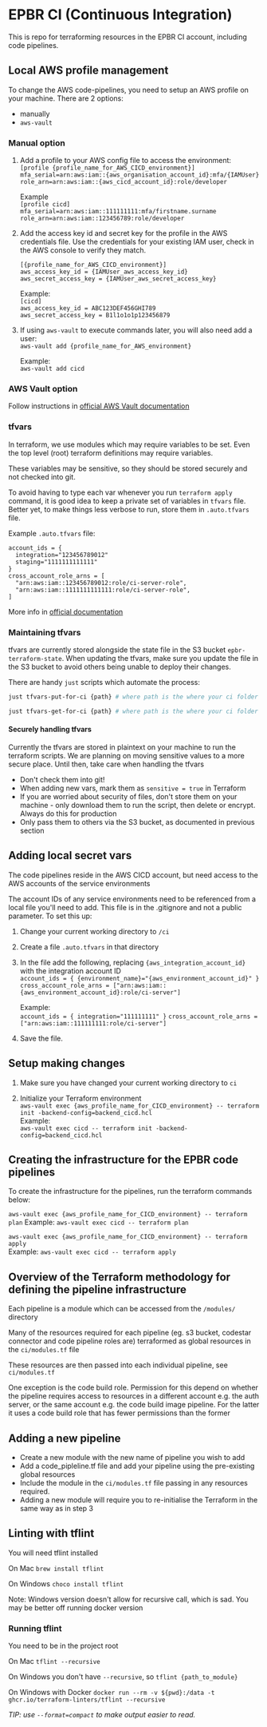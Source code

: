 # EPBR CI (Continuous Integration)

This is repo for terraforming resources in the EPBR CI account, including code pipelines.

## Local AWS profile management

To change the AWS code-pipelines, you need to setup an AWS profile on your machine. There are 2 options:

* manually
* `aws-vault`

### Manual option

1. Add a profile to your AWS config file to access the environment:  
   `[profile {profile_name_for_AWS_CICD_environment}]`  
   `mfa_serial=arn:aws:iam::{aws_organisation_account_id}:mfa/{IAMUser}`  
   `role_arn=arn:aws:iam::{aws_cicd_account_id}:role/developer`

    Example  
    `[profile cicd]`  
    `mfa_serial=arn:aws:iam::111111111:mfa/firstname.surname`  
    `role_arn=arn:aws:iam::123456789:role/developer`

2. Add the access key id and secret key for the profile in the AWS credentials file. Use the credentials for your
existing IAM user, check in the AWS console to verify they match.

   `[{profile_name_for_AWS_CICD_environment}]`  
   `aws_access_key_id = {IAMUser_aws_access_key_id}`  
   `aws_secret_access_key = {IAMUser_aws_secret_access_key}`

    Example:  
    `[cicd]`  
    `aws_access_key_id = ABC123DEF456GHI789`  
    `aws_secret_access_key = B1l1o1o1p123456879`

3. If using `aws-vault` to execute commands later, you will also need add a user:  
   `aws-vault add {profile_name_for_AWS_environment}`

   Example:  
   `aws-vault add cicd`

### AWS Vault option

Follow instructions in [official AWS Vault documentation](https://github.com/99designs/aws-vault/blob/master/USAGE.md#config)

### tfvars

In terraform, we use modules which may require variables to be set. Even the top level (root) terraform definitions may require variables.

These variables may be sensitive, so they should be stored securely and not checked into git.

To avoid having to type each var whenever you run `terraform apply` command, it is good idea to keep a private set of variables in `tfvars` file.
Better yet, to make things less verbose to run, store them in `.auto.tfvars` file.

Example `.auto.tfvars` file:

```hcl
account_ids = {
  integration="123456789012"
  staging="1111111111111"
}
cross_account_role_arns = [
  "arn:aws:iam::123456789012:role/ci-server-role",
  "arn:aws:iam::1111111111111:role/ci-server-role",
]
```

More info in [official documentation](https://developer.hashicorp.com/terraform/language/values/variables)

### Maintaining tfvars

tfvars are currently stored alongside the state file in the S3 bucket `epbr-terraform-state`.
When updating the tfvars, make sure you update the file in the S3 bucket to avoid others being unable to deploy their changes.

There are handy `just` scripts which automate the process:

```bash
just tfvars-put-for-ci {path} # where path is the where your ci folder is relative to the present directory you're in e.g. "./ci"

just tfvars-get-for-ci {path} # where path is the where your ci folder is relative to the present directory you're in e.g. "./ci"
```

#### Securely handling tfvars

Currently the tfvars are stored in plaintext on your machine to run the terraform scripts.
We are planning on moving sensitive values to a more secure place.
Until then, take care when handling the tfvars

* Don't check them into git!
* When adding new vars, mark them as `sensitive = true` in Terraform
* If you are worried about security of files, don't store them on your machine - only download them to run the script, then delete or encrypt. Always do this for production
* Only pass them to others via the S3 bucket, as documented in previous section

## Adding local secret vars

The code pipelines reside in the AWS CICD account, but need access to the AWS accounts of the service environments

The account IDs of any service environments need to be referenced from a local file you'll need to add. This file is in
the .gitignore and not a public parameter. To set this up:

1. Change your current working directory to `/ci`
2. Create a file `.auto.tfvars` in that directory
3. In the file add the following, replacing `{aws_integration_account_id}` with the integration account ID  
   `account_ids = { {environment_name}="{aws_environment_account_id}" }`
   `cross_account_role_arns = ["arn:aws:iam::{aws_environment_account_id}:role/ci-server"]`

    Example:  
   `account_ids = { integration="111111111" }`
   `cross_account_role_arns = ["arn:aws:iam::111111111:role/ci-server"]`
4. Save the file.

## Setup making changes

1. Make sure you have changed your current working directory to `ci`

2. Initialize your Terraform environment  
    `aws-vault exec {aws_profile_name_for_CICD_environment} -- terraform init -backend-config=backend_cicd.hcl`  
    Example:  
    `aws-vault exec cicd -- terraform init -backend-config=backend_cicd.hcl`

## Creating the infrastructure for the EPBR code pipelines

To create the infrastructure for the pipelines, run the terraform commands below:

`aws-vault exec {aws_profile_name_for_CICD_environment} -- terraform plan`
Example:
`aws-vault exec cicd -- terraform plan`

`aws-vault exec {aws_profile_name_for_CICD_environment} -- terraform apply`  
Example:
`aws-vault exec cicd -- terraform apply`

## Overview of the Terraform methodology for defining the pipeline infrastructure

Each pipeline is a module which can be accessed from the `/modules/` directory

Many of the resources required for each pipeline (eg. s3 bucket, codestar connector and code pipeline roles are)
terraformed as global resources in the `ci/modules.tf` file

These resources are then passed into each individual pipeline, see `ci/modules.tf`

One exception is the code build role. Permission for this depend on whether the pipeline requires access to resources in
a different account e.g. the auth server, or the same account e.g. the code build image pipeline. For the latter it uses
a code build role that has fewer permissions than the former

## Adding a new pipeline

* Create a new module with the new name of pipeline you wish to add
* Add a code_pipleline.tf file and add your pipeline using the pre-existing global resources
* Include the module in the `ci/modules.tf` file passing in any resources required.
* Adding a new module will require you to re-initialise the Terraform in the same way as in step 3

## Linting with tflint

You will need tflint installed

On Mac `brew install tflint`

On Windows `choco install tflint`

Note: Windows version doesn't allow for recursive call, which is sad.
You may be better off running docker version

### Running tflint

You need to be in the project root

On Mac `tflint --recursive`

On Windows you don't have `--recursive`, so `tflint {path_to_module}`

On Windows with Docker `docker run --rm -v ${pwd}:/data -t ghcr.io/terraform-linters/tflint --recursive`

*TIP: use `--format=compact` to make output easier to read.*
